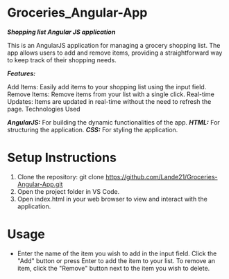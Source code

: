 # Groceries_Angular-App
***Shopping list Angular JS application***


This is an AngularJS application for managing a grocery shopping list. The app allows users to add and remove items, providing a straightforward way to keep track of their shopping needs.

***Features:***

Add Items: Easily add items to your shopping list using the input field.
Remove Items: Remove items from your list with a single click.
Real-time Updates: Items are updated in real-time without the need to refresh the page.
Technologies Used

***AngularJS:*** For building the dynamic functionalities of the app.
***HTML:*** For structuring the application.
***CSS:*** For styling the application.

# Setup Instructions

1. Clone the repository: git clone https://github.com/Lande21/Groceries-Angular-App.git
2. Open the project folder in VS Code.
3. Open index.html in your web browser to view and interact with the application.

# Usage

* Enter the name of the item you wish to add in the input field.
Click the "Add" button or press Enter to add the item to your list.
To remove an item, click the "Remove" button next to the item you wish to delete.
